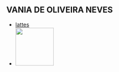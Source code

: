 ## VANIA DE OLIVEIRA NEVES

- [lattes](http://lattes.cnpq.br/1527901631481888)
- <img src="http://servicosweb.cnpq.br/wspessoa/servletrecuperafoto?tipo=1&id=K4730257H4" width="100" />